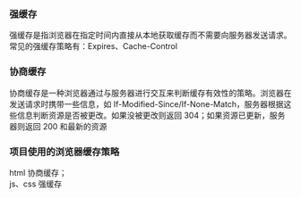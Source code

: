 ### 强缓存

强缓存是指浏览器在指定时间内直接从本地获取缓存而不需要向服务器发送请求。常见的强缓存策略有：Expires、Cache-Control

### 协商缓存

协商缓存是一种浏览器通过与服务器进行交互来判断缓存有效性的策略。浏览器在发送请求时携带一些信息，如 If-Modified-Since/If-None-Match，服务器根据这些信息判断资源是否被更改。如果没被更改则返回 304；如果资源已更新，服务器则返回 200 和最新的资源

### 项目使用的浏览器缓存策略

html 协商缓存；  
js、css 强缓存
